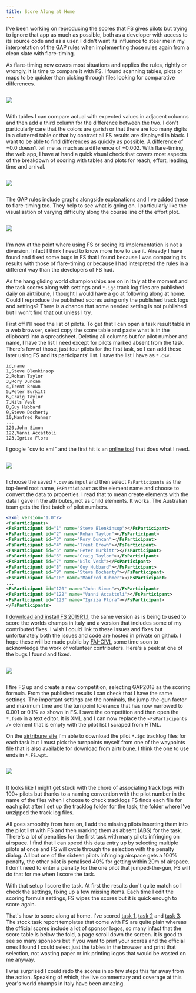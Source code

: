 ```yaml
---
title: Score Along at Home
---
```


I've been working on reproducing the scores that FS gives pilots but trying to
ignore that app as much as possible, both as a developer with access to its
source code and as a user. I didn't want its influence to steer me in my
interpretation of the GAP rules when implementing those rules again from
a clean slate with flare-timing.

As flare-timing now covers most situations and applies the rules, rightly or
wrongly, it is time to compare it with FS. I found scanning tables, plots or
maps to be quicker than picking through files looking for comparative
differences.

<div class="column is-6">
  <p class="image">
    <img src="/images/2019-07-20/overview-table.png">
  </p>
</div>

With tables I can compare actual with expected values in adjacent
columns and then add a third column for the difference between the two.
I don't particularly care that the colors are garish or that there are too many
digits in a cluttered table or that by contrast all FS results are displayed in
black.  I want to be able to find differences as quickly as possible.
A difference of +0.0 doesn't tell me as much as a difference of +0.002. With
flare-timing, the web app, I have at hand a quick visual check that covers most
aspects of the breakdown of scoring with tables and plots for reach, effort,
leading, time and arrival.

<div class="column is-6">
  <p class="image">
    <img src="/images/2019-07-20/split-table.png">
  </p>
</div>

The GAP rules include graphs alongside explanations and I've added these to
flare-timing too. They help to see what is going on. I particularly like the
visualisation of varying difficulty along the course line of the effort plot.

<div class="column is-6">
  <p class="image">
    <img src="/images/2019-07-20/effort-plot.png">
  </p>
</div>

I'm now at the point where using FS or seeing its implementation is not
a diversion. Infact I think I need to know more how to use it. Already I have
found and fixed some bugs in FS that I found because I was comparing its
results with those of flare-timing or because I had interpreted the rules in
a different way than the developers of FS had.

As the hang gliding world championships are on in Italy at the moment and the
task scores along with settings and `*.igc` track log files are published daily
on airtribune, I thought I would have a go at following along at home. Could
I reproduce the published scores using only the published track logs and
settings? There is a chance that some needed setting is not published but
I won't find that out unless I try.

First off I'll need the list of pilots. To get that I can open a task result
table in a web browser, select copy the score table and paste what is in the
clipboard into a spreadsheet. Deleting all columns but for pilot number and
name, I have the list I need except for pilots marked absent from the task.
There's few of those, just four pilots for the first task, so I can add those
later using FS and its participants' list. I save the list I have as `*.csv`.

```csv
id,name
1,Steve Blenkinsop
2,Rohan Taylor
3,Rory Duncan
4,Trent Brown
5,Peter Burkitt
6,Craig Taylor
7,Nils Vesk
8,Guy Hubbard
9,Steve Docherty
10,Manfred Ruhmer
...
120,John Simon
122,Vanni Accattoli
123,Igriza Flora
```

I google "csv to xml" and the first hit is an [online
tool](http://www.convertcsv.com/csv-to-xml.htm) that does what I need.

<div class="column is-one-third">
  <p class="image">
    <img src="/images/2019-07-20/csv-to-xml.png">
  </p>
</div>

I choose the saved `*.csv` as input and then select `FsParticipants` as the
top-level root name, `FsParticipant` as the element name and choose to convert
the data to properties. I read that to mean create elements with the data
I gave in the attributes, not as child elements. It works. The Australian team
gets the first batch of pilot numbers.

```xml
<?xml version="1.0"?>
<FsParticipants>
<FsParticipant id="1" name="Steve Blenkinsop"></FsParticipant>
<FsParticipant id="2" name="Rohan Taylor"></FsParticipant>
<FsParticipant id="3" name="Rory Duncan"></FsParticipant>
<FsParticipant id="4" name="Trent Brown"></FsParticipant>
<FsParticipant id="5" name="Peter Burkitt"></FsParticipant>
<FsParticipant id="6" name="Craig Taylor"></FsParticipant>
<FsParticipant id="7" name="Nils Vesk"></FsParticipant>
<FsParticipant id="8" name="Guy Hubbard"></FsParticipant>
<FsParticipant id="9" name="Steve Docherty"></FsParticipant>
<FsParticipant id="10" name="Manfred Ruhmer"></FsParticipant>
...
<FsParticipant id="120" name="John Simon"></FsParticipant>
<FsParticipant id="122" name="Vanni Accattoli"></FsParticipant>
<FsParticipant id="123" name="Igriza Flora"></FsParticipant>
</FsParticipants>
```

I [download and install FS
2019R1.1](http://fs.fai.org/trac/wiki/CurrentVersion), the same version as is
being to used to score the worlds champs in Italy and a version that includes
some of my contributed fixes. I wish I could link to these issues and fixes but
unfortunately both the issues and code are hosted in private on github. I hope
these will be made public by [FAI-CIVL](https://github.com/FAI-CIVL) some time
soon to acknowledge the work of volunteer contributors. Here's a peek at one of
the bugs I found and fixed.

<div class="column is-6">
  <p class="image">
    <img src="/images/2019-07-20/issue-79.png">
  </p>
</div>

I fire FS up and create a new competition, selecting GAP2018 as the scoring
formula. From the published results I can check that I have the same settings.
The important settings are the nominals, the jump-the-gun factor and maximum
time and the turnpoint tolerance that has now narrowed to 0.001 or 0.1% as
shown in FS. I save the competition and then open the `*.fsdb` in a text
editor. It is XML and I can now replace the `<FsParticipants />` element that
is empty with the pilot list I scraped from HTML.

On the [airtribune site](https://airtribune.com/22nd-fai-world-hg-championship)
I'm able to download the pilot `*.igc` tracklog files for each task but I must
pick the turnpoints myself from one of the waypoints file that is also available for
download from airtribune. I think the one to use ends in `*.FS.wpt`.

<div class="column is-2">
  <p class="image">
    <img src="/images/2019-07-20/info-wpt-download.png">
  </p>
</div>

It looks like I might get stuck with the chore of
associating track logs with 100+ pilots but thanks to a naming convention with
the pilot number in the name of the files when I choose to check tracklogs FS
finds each file for each pilot after I set up the tracklog folder for the task,
the folder where I've unzipped the track log files.

All goes smoothly from here on, I add the missing pilots inserting them into
the pilot list with FS and then marking them as absent (ABS) for the task.
There's a lot of penalties for the first task with many pilots infringing on
airspace. I find that I can speed this data entry up by selecting multiple
pilots at once and FS will cycle through the selection with the penalty dialog.
All but one of the sixteen pilots infringing airspace gets a 100% penalty, the
other pilot is penalised 40% for getting within 20m of airspace. I don't need
to enter a penalty for the one pilot that jumped-the-gun, FS will do that for
me when I score the task.

With that setup I score the task. At first the results don't quite match so
I check the settings, fixing up a few missing items. Each time I edit the
scoring formula settings, FS wipes the scores but it is quick enough to score
again.

That's how to score along at home. I've scored [task
1](http://2019-italy.flaretiming.com/fs-report/task1), [task
2](http://2019-italy.flaretiming.com/fs-report/task2) and [task
3](http://2019-italy.flaretiming.com/fs-report/task3). The stock task report
templates that come with FS are quite plain whereas the official scores include
a lot of sponsor logos, so many infact that the score table is below the fold,
a page scroll down the screen. It is good to see so many sponsors but if you
want to print your scores and the official ones I found I could select just the
tables in the browser and print that selection, not wasting paper or ink
printing logos that would be wasted on me anyway.

I was surprised I could redo the scores in so few steps this far away from
the action. Speaking of which, the live commentary and coverage at this year's
world champs in Italy have been amazing.
